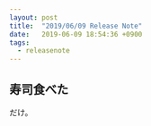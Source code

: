 ```yaml
---
layout: post
title:  "2019/06/09 Release Note"
date:   2019-06-09 18:54:36 +0900
tags:
  - releasenote
---
```


## 寿司食べた

だけ。
